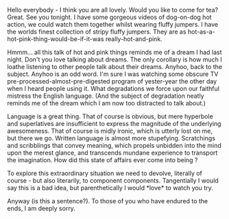 <!--
.. title: The Deluded Ramblings of a Rather Odd Person
.. slug: the-deluded-ramblings-of-a-rather-odd-person
.. date: 2007-03-23 15:01:44-05:00
.. tags: Personal
.. category: Personal
.. link: 
.. description: 
.. type: text
-->


Hello everybody - I think you are all lovely. Would you like to come for
tea? Great. See you tonight. I have some gorgeous videos of dog-on-dog
hot action, we could watch them together whilst wearing fluffy jumpers.
I have the worlds finest collection of stripy fluffy jumpers. They are
as hot-as-a-hot-pink-thing-would-be-if-it-was really-hot-and-pink.

Hmmm... all this talk of hot and pink things reminds me of a dream I had
last night. Don't you love talking about dreams. The only corollary is
how much I loathe listening to other people talk about their dreams.
Anyhoo, back to the subject. Anyhoo is an odd word. I'm sure I was
watching some obscure TV pre-processed-almost-pre-digested program of
yester-year the other day when I heard people using it. What
degradations we force upon our faithful mistress the English language.
(And the subject of degradation neatly reminds me of the dream which I
am now too distracted to talk about.)

Language is a great thing. That of course is obvious, but mere hyperbole
and superlatives are insufficient to express the magnitude of the
underlying awesomeness. That of course is midly ironic, which is utterly
lost on me, but there we go. Written language is almost more stupefying.
Scratchings and scribblings that convey meaning, which propels unbidden
into the mind upon the merest glance, and transcends mundane experience
to transport the imagination. How did this state of affairs ever come
into being ?

To explore this extraordinary situation we need to devolve, literally of
course - but also literarily, to component components. Tangentially I
would say this is a bad idea, but parenthetically I would \*love\* to
watch you try.

Anyway (is this a sentence?). To those of you who have endured to the
ends, I am deeply sorry.